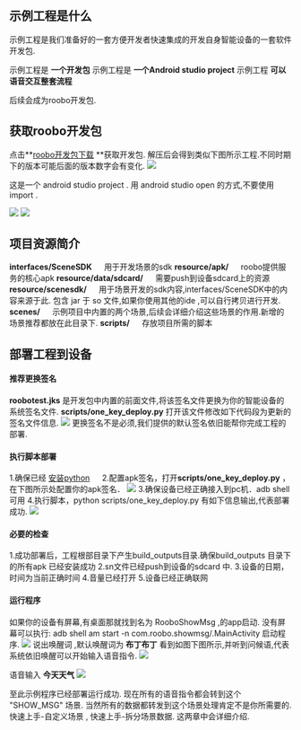 ## 示例工程是什么
示例工程是我们准备好的一套方便开发者快速集成的开发自身智能设备的一套软件开发包.

示例工程是  **一个开发包** 
示例工程是 **一个Android studio project**
示例工程 **可以语音交互整套流程**

后续会成为roobo开发包.

## 获取roobo开发包

点击**[roobo开发包下载](https://pan.baidu.com/s/1eSst5mU)  **获取开发包.
解压后会得到类似下图所示工程.不同时期下的版本可能后面的版本数字会有变化.
![](/assets/quickStartDeploy_1.png)

这是一个 android studio project .  用 android studio  open 的方式,不要使用 import .

![](/assets/quickStartDeploy_2.png)
![](/assets/quickStartDeploy_3.png)

## 项目资源简介

**interfaces/SceneSDK**  &emsp;         用于开发场景的sdk
**resource/apk/**         &emsp;        roobo提供服务的核心apk
**resource/data/sdcard/**   &emsp;      需要push到设备sdcard上的资源
**resource/scenesdk/**   &emsp;         用于场景开发的sdk内容,interfaces/SceneSDK中的内容来源于此. 包含 jar 于 so 文件,如果你使用其他的ide ,可以自行拷贝进行开发.
**scenes/**     &emsp;                 示例项目中内置的两个场景,后续会详细介绍这些场景的作用.新增的场景推荐都放在此目录下.
**scripts/**    &emsp;                  存放项目所需的脚本


## 部署工程到设备

#### 推荐更换签名
**roobotest.jks** 是开发包中内置的前面文件,将该签名文件更换为你的智能设备的系统签名文件.
**scripts/one_key_deploy.py**  打开该文件修改如下代码段为更新的签名文件信息.
![](/assets/quickStartDeploy_4.png)
更换签名不是必须,我们提供的默认签名依旧能帮你完成工程的部署.

#### 执行脚本部署
1.确保已经 [安装python](https://www.python.org/) 　
2.配置apk签名，打开**scripts/one_key_deploy.py** ，在下图所示处配置你的apk签名．
![](/assets/quickStartDeploy_5.png)
3.确保设备已经正确接入到pc机．adb shell 可用
4.执行脚本，python scripts/one_key_deploy.py 
有如下信息输出,代表部署成功.
![](/assets/quickStartDeploy_6.png)

#### 必要的检查
1.成功部署后，工程根部目录下产生build_outputs目录.确保build_outputs 目录下的所有apk 已经安装成功 
2.sn文件已经push到设备的sdcard 中.
3.设备的日期，时间为当前正确时间
4.音量已经打开
5.设备已经正确联网

#### 运行程序
如果你的设备有屏幕,有桌面那就找到名为 RooboShowMsg ,的app启动.
没有屏幕可以执行: adb shell am  start -n com.roobo.showmsg/.MainActivity
启动程序.
![](/assets/quickStartDeploy_7.png)
说出唤醒词 ,默认唤醒词为
**布丁布丁**
看到如图下图所示,并听到问候语,代表系统依旧唤醒可以开始输入语音指令.
![](/assets/quickStartDeploy_8.png)

语音输入
**今天天气**
![](/assets/quickStartDeploy_9.png)

至此示例程序已经部署运行成功. 现在所有的语音指令都会转到这个 "SHOW_MSG" 场景. 当然所有的数据都转发到这个场景处理肯定不是你所需要的.快速上手-自定义场景 , 快速上手-拆分场景数据. 这两章中会详细介绍.











